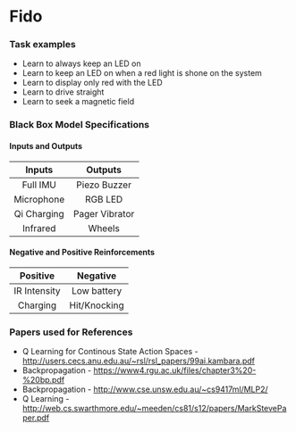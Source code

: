 # Fido

### Task examples
 * Learn to always keep an LED on
 * Learn to keep an LED on when a red light is shone on the system
 * Learn to display only red with the LED
 * Learn to drive straight
 * Learn to seek a magnetic field
 

### Black Box Model Specifications

#### Inputs and Outputs

| Inputs       | Outputs         |
|:------------:|:---------------:|
| Full IMU     | Piezo Buzzer    |
| Microphone   | RGB LED         |
| Qi Charging  | Pager Vibrator  |
| Infrared     | Wheels          |

#### Negative and Positive Reinforcements

| Positive     | Negative     |
|:------------:|:------------:|
| IR Intensity | Low battery  |
| Charging     | Hit/Knocking |

### Papers used for References
 * Q Learning for Continous State Action Spaces - http://users.cecs.anu.edu.au/~rsl/rsl_papers/99ai.kambara.pdf
 * Backpropagation - https://www4.rgu.ac.uk/files/chapter3%20-%20bp.pdf
 * Backpropagation - http://www.cse.unsw.edu.au/~cs9417ml/MLP2/
 * Q Learning - http://web.cs.swarthmore.edu/~meeden/cs81/s12/papers/MarkStevePaper.pdf
